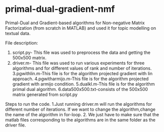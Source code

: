 # primal-dual-gradient-nmf
Primal-Dual and Gradient-based algorithms for Non-negative Matrix Factorization (from scratch in MATLAB) and used it for topic modelling on textual data.

File description:
1. script.py- This file was used to preprocess the data and getting the 500x500 matrix.
2. driver.m- This file was used to run various experiments for three algorithms and for different values of rank and number of iterations.
3.pgwithlin.m-This file is for the algorithm projected gradient with lin approach.
4.pgwitharmijo.m-This file is for the algorithm projected gradient with armijo condition.
5.dualkl.m-This file is for the algorithm primal dual algorithm.
6.data500x500.txt-consists of the 500x500 matrix generated from script.py

Steps to run the code.
1.Just running driver.m will run the algorithms for different number of iterations. If we want to change the algorithm,change the name of the algorithm in for-loop.
2. We just have to make sure that the matlab files corresponding to the algorithms are in the same folder as the driver file.
